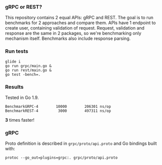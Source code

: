 ### gRPC or REST?

This repository contains 2 equal APIs: gRPC and REST. The goal is to run benchmarks for 2 approaches and compare them. APIs have 1 endpoint to create user, containing validation of request. Request, validation and response are the same in 2 packages, so we're benchmarking only mechanism itself. Benchmarks also include response parsing.

### Run tests

```
glide i
go run grpc/main.go &
go run rest/main.go &
go test -bench=.
```

### Results

Tested in Go 1.9.
```
BenchmarkGRPC-4   	   10000	    206301 ns/op
BenchmarkREST-4   	    3000	    497311 ns/op
```

**3** times faster!

### gRPC

Proto definition is described in `grpc/proto/api.proto` and Go bindings built with:

```
protoc --go_out=plugins=grpc:. grpc/proto/api.proto
```
